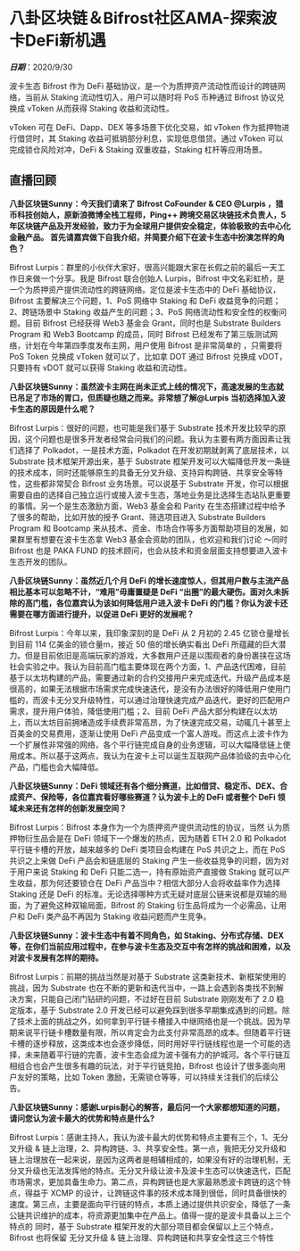 # 八卦区块链＆Bifrost社区AMA-探索波卡DeFi新机遇

***日期***：2020/9/30

波卡生态 Bifrost 作为 DeFi 基础协议，是一个为质押资产流动性而设计的跨链网络，当前从 Staking 流动性切入，用户可以随时将 PoS 币种通过 Bifrost 协议兑换成 vToken 从而获得 Staking 收益和流动性。

vToken 可在 DeFi、Dapp、DEX 等多场景下优化交易，如 vToken 作为抵押物进行借贷时，其 Staking 收益可抵销部分利息，实现低息借贷。通过 vToken 可以完成锁仓风险对冲，DeFi & Staking 双重收益，Staking 杠杆等应用场景。

## 直播回顾

**八卦区块链Sunny：今天我们请来了 Bifrost CoFounder & CEO @Lurpis ，猎币科技创始人，原新浪微博全栈工程师，Ping++ 跨境交易区块链技术负责人，5 年区块链产品及开发经验，致力于为全球用户提供安全稳定，体验极致的去中心化金融产品。 首先请嘉宾做下自我介绍，并简要介绍下在波卡生态中扮演怎样的角色？**

Bifrost Lurpis：群里的小伙伴大家好，很高兴能跟大家在长假之前的最后一天工作日来做一个分享。我是 Bifrost 联合创始人 Lurpis，Bifrost 中文名彩虹桥，是一个为质押资产提供流动性的跨链网络。定位是波卡生态中的 DeFi 基础协议，Bifrost 主要解决三个问题，1、PoS 网络中 Staking 和 DeFi 收益竞争的问题；2、跨链场景中 Staking 收益产生的问题；3、PoS 网络流动性和安全性的权衡问题。目前 Bifrost 已经获得 Web3 基金会 Grant，同时也是 Substrate Builders Program 和 Web3 Bootcamp 的成员，同时 Bifrost 已经发布了第三版测试网络，计划在今年第四季度发布主网，用户使用 Bifrost 是非常简单的 ，只需要将 PoS Token 兑换成 vToken 就可以了，比如拿 DOT 通过 Bifrost 兑换成 vDOT，只要持有 vDOT 就可以获得 Staking 收益和流动性。

**八卦区块链Sunny：虽然波卡主网在尚未正式上线的情况下，高速发展的生态就已吊足了市场的胃口，但质疑也随之而来。非常想了解@Lurpis 当初选择加入波卡生态的原因是什么呢？**

Bifrost Lurpis：很好的问题，也可能是我们基于 Substrate 技术开发比较早的原因，这个问题也是很多开发者经常会问我们的问题。我认为主要有两方面因素让我们选择了 Polkadot，一是技术方面，Polkadot 在开发初期就剥离了底层技术，以 Substrate 技术框架开源出来，基于 Substrate 框架开发可以大幅降低开发一条链的技术成本，同时还能够原生的具备无分叉升级、支持异构跨链、共享安全等特性，这些都非常契合 Bifrost 业务场景。可以说基于 Substrate 开发，你可以根据需要自由的选择自己独立运行或接入波卡生态，落地业务是比选择生态站队更重要的事情。另一个是生态激励方面，Web3 基金会和 Parity 在生态搭建过程中给予了很多的帮助，比如开放的授予 Grant、筛选项目进入 Substrate Builders Program 和 Bootcamp 来从技术、资金、市场合作等多方面帮助项目的发展，如果群里有想要在波卡生态拿 Web3 基金会资助的团队，也欢迎和我们讨论 ～同时 Bifrost 也是 PAKA FUND 的技术顾问，也会从技术和资金层面支持想要进入波卡生态开发的团队。

**八卦区块链Sunny：虽然近几个月 DeFi 的增长速度惊人，但其用户数与主流产品相比基本可以忽略不计，“难用”毋庸置疑是 DeFi “出圈”的最大硬伤。面对久未拆除的高门槛，各位嘉宾认为该如何降低用户进入波卡 DeFi 的门槛？你认为波卡还需要在哪方面进行提升，以促进 DeFi 更好的发展呢？**

Bifrost Lurpis：今年以来，我印象深刻的是 DeFi 从 2 月初的 2.45 亿锁仓量增长到目前 114 亿美金的锁仓量m，接近 50 倍的增长确实看出 DeFi 所蕴藏的巨大潜力。但是目前依旧是高端玩家的游戏，大多数用户还是以围观者的身份裹挟在这场社会实验之中。我认为目前高门槛主要体现在两个方面，1、产品迭代困难，目前基于以太坊构建的产品，需要通过新的合约交接用户来完成迭代，升级产品成本是很高的，如果无法根据市场需求完成快速迭代，是没有办法很好的降低用户使用门槛的，而波卡无分叉升级特性，可以通过治理快速完成产品迭代，更好的匹配用户需求，提升用户体验，降低使用门槛；2、目前 DeFi 产品大部分构建在以太坊上，而以太坊目前拥堵造成手续费非常高昂，为了快速完成交易，动辄几十甚至上百美金的交易费用，逐渐让使用 DeFi 产品变成一个富人游戏。而这点上波卡作为一个扩展性非常强的网络，各个平行链完成自身的业务逻辑，可以大幅降低链上使用成本。所以基于这两点，我认为在波卡上可以诞生互联网产品体验级的去中心化产品，门槛也会大幅降低。

**八卦区块链Sunny：DeFi 领域还有各个细分赛道，比如借贷、稳定币、DEX、合成资产、保险等，各位嘉宾看好哪些赛道？认为波卡上的 DeFi 或者整个 DeFi 领域未来还有怎样的创新发展空间？**

Bifrost Lurpis：Bifrost 本身作为一个为质押资产提供流动性的协议，当然 认为质押物衍生品会是在 DeFi 领域下一个爆发的热点，因为随着 ETH 2.0 和 Polkadot 平行链卡槽的开放，越来越多的 DeFi 类项目会构建在 PoS 共识之上，而在 PoS 共识之上来做 DeFi 产品会和链底层的 Staking 产生一些收益竞争的问题，因为对于用户来说 Staking 和 DeFi 只能二选一，持有原始资产直接做 Staking 就可以产生收益，那为何还要锁仓在 DeFi 产品当中？相信大部分人会将收益率作为选择 Staking 还是 DeFi 的标准。无论选择哪种方式无疑对底层公链来说都是双输的局面，为了避免这种双输局面，Bifrost 的 Staking 衍生品将成为一个必需品，让用户和 DeFi 类产品不再因为 Staking 收益问题而产生竞争。

**八卦区块链Sunny：波卡生态中有着不同角色，如 Staking、分布式存储、DEX 等，在你们当前应用过程中，在参与波卡生态及交互中有怎样的挑战和困难，以及对波卡发展有怎样的期待。**

Bifrost Lurpis：前期的挑战当然是对基于 Substrate 这类新技术、新框架使用的挑战，因为 Substrate 也在不断的更新和迭代当中，一路上会遇到各类找不到解决方案，只能自己闭门钻研的问题，不过好在目前 Substrate 刚刚发布了 2.0 稳定版本，基于 Substrate 2.0 开发已经可以避免踩到很多早期集成遇到的问题。除了技术上面的挑战之外，如何拿到平行链卡槽接入中继网络也是一个挑战。因为早期来说平行链卡槽数量有限，所以肯定会为此支付非常高昂的成本。但随着平行链卡槽的逐步释放，这类成本也会逐步降低，同时用好平行链线程也是一个可能的选择，未来随着平行链的完善，波卡生态会成为波卡强有力的护城河。各个平行链互相组合也会产生很多有趣的玩法，对于平行链竞拍，Bifrost 也设计了很多面向用户友好的策略，比如 Token 激励，无需锁仓等等，可以持续关注我们的后续公告。

**八卦区块链Sunny：感谢Lurpis耐心的解答，最后问一个大家都想知道的问题，请问您认为波卡最大的优势和特点是什么?**

Bifrost Lurpis：感谢主持人，我认为波卡最大的优势和特点主要有三个，1、无分叉升级 & 链上治理，2、异构跨链、3、共享安全性。第一点，我把无分叉升级和链上治理放在一起来说，是因为这两者是相辅相成的，如果没有好的治理机制，无分叉升级也无法发挥他的特点。无分叉升级让波卡及波卡生态可以快速迭代，匹配市场需求，更加具备生命力。第二点，异构跨链也是大家最熟悉波卡跨链的这个特点，得益于 XCMP 的设计，让跨链这件事的技术成本降到很低，同时具备很快的速度。第三点，主要是面向平行链的特点，本质上通过提供共识安全，降低了一条公链共识维护的成本，将资源更加集中在产品上。值得一提的是波卡具备以上三个特点的 同时，基于 Substrate 框架开发的大部分项目都会保留以上三个特点，Bifrost 也将保留 无分叉升级 & 链上治理、异构跨链和共享安全性这三个特性